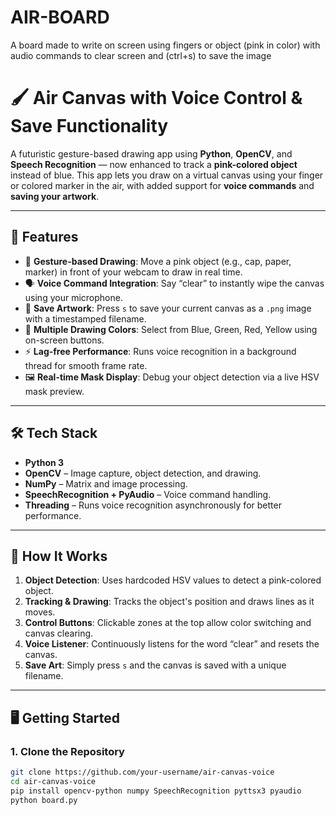 # AIR-BOARD
A board made to write on screen using fingers or object (pink in color) with audio commands to clear screen and (ctrl+s) to save the image



# 🖌️ Air Canvas with Voice Control & Save Functionality

A futuristic gesture-based drawing app using **Python**, **OpenCV**, and **Speech Recognition** — now enhanced to track a **pink-colored object** instead of blue. This app lets you draw on a virtual canvas using your finger or colored marker in the air, with added support for **voice commands** and **saving your artwork**.

---

## 🚀 Features

- 🎯 **Gesture-based Drawing**: Move a pink object (e.g., cap, paper, marker) in front of your webcam to draw in real time.
- 🗣️ **Voice Command Integration**: Say “clear” to instantly wipe the canvas using your microphone.
- 💾 **Save Artwork**: Press `s` to save your current canvas as a `.png` image with a timestamped filename.
- 🎨 **Multiple Drawing Colors**: Select from Blue, Green, Red, Yellow using on-screen buttons.
- ⚡ **Lag-free Performance**: Runs voice recognition in a background thread for smooth frame rate.
- 🖼️ **Real-time Mask Display**: Debug your object detection via a live HSV mask preview.

---

## 🛠️ Tech Stack

- **Python 3**
- **OpenCV** – Image capture, object detection, and drawing.
- **NumPy** – Matrix and image processing.
- **SpeechRecognition + PyAudio** – Voice command handling.
- **Threading** – Runs voice recognition asynchronously for better performance.

---

## 🧪 How It Works

1. **Object Detection**: Uses hardcoded HSV values to detect a pink-colored object.
2. **Tracking & Drawing**: Tracks the object's position and draws lines as it moves.
3. **Control Buttons**: Clickable zones at the top allow color switching and canvas clearing.
4. **Voice Listener**: Continuously listens for the word “clear” and resets the canvas.
5. **Save Art**: Simply press `s` and the canvas is saved with a unique filename.

---

## 🖥️ Getting Started

### 1. Clone the Repository

```bash
git clone https://github.com/your-username/air-canvas-voice
cd air-canvas-voice
pip install opencv-python numpy SpeechRecognition pyttsx3 pyaudio
python board.py



